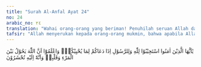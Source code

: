 ```yaml
---
title: "Surah Al-Anfal Ayat 24"
no: 24
arabic_no: ٢٤
translation: "Wahai orang-orang yang beriman! Penuhilah seruan Allah dan Rasul, apabila dia menyerumu kepada sesuatu yang memberi kehidupan kepadamu, dan ketahuilah bahwa sesungguhnya Allah membatasi antara manusia dan hatinya dan sesungguhnya kepada-Nyalah kamu akan dikumpulkan."
tafsir: "Allah menyerukan kepada orang-orang mukmin, bahwa apabila Allah dan Rasul-Nya menyampaikan hukum-hukumnya yang berguna untuk kehidupan mereka, hendaklah mereka menyambut seruan itu dan menerimanya dengan penuh perhatian serta berusaha untuk mengabulkannya. Karena seruan itu mengandung ajaran-ajaran yang berguna bagi kehidupan mereka, seperti mengetahui hukum-hukum Allah yang diberikan kepada makhluk-Nya, suri teladan hidup yang dapat dijadikan contoh dan pelajaran yang utama untuk meningkatkan nilai-nilai kemanusiaan serta mengangkat kehidupan mereka kepada martabat yang sempurna, sehingga mereka dapat menempuh jalan lurus yang mendekatkan diri kepada Tuhan. Akhirnya mereka akan hidup di bawah keridaan Allah; di dunia mereka akan berbahagia dan di akhirat akan mendapat surga. Di dalam ayat lain perintah mengikuti Rasul itu disertai dengan perintah memegangnya dengan teguh.\n\nAllah berfirman:\n\n\"Pegang teguhlah apa yang Kami berikan kepadamu dan dengarkanlah.\" (al-Baqarah/2: 93)\n\nMenaati Rasul hukumnya wajib, baik pada waktu beliau hidup maupun setelah wafatnya. Menaati Rasul ialah menaati segala macam perintahnya dan menjauhi larangannya yang termuat dalam Kitab Al-Quran dan yang termuat pula dalam Kitab-kitab hadis yang diketahui kesahihannya.\n\nAllah memerintahkan kepada kaum Muslimin agar mereka betul-betul mengetahui bahwa Allah membatasi antara manusia dan hatinya. Ungkapan ini mengandung banyak pengertian:\n\n1. Bahwa Allah menguasai hati seseorang, maka Allah-lah yang menentukan kecenderungan hati itu menurut kehendak-Nya. Allah berkuasa untuk mengarahkan hati orang kafir apabila ia menghendaki orang kafir itu mendapat hidayah dan menguasai hati seseorang yang beriman untuk menyesatkannya apabila Ia berkehendak untuk menyesatkan. Pengertian serupa ini terdapat pula dalam hadis yang diriwayatkan oleh al-Hakim dalam Kitab al-Mustadrak dari Ibnu Abbas dan dari sebagian besar ulama salaf.\n\nHadis-hadis yang menguatkan pengertian ini antar lain bahwa Nabi Muhammad, seringkali mengatakan:\n\n\"Wahai Tuhan yang membolak-balikkan hati, tetapkanlah hatiku atas agamamu. Lalu Rasulullah ditanya, \"Ya Rasulullah! Kami telah beriman kepadamu dan kepada Kitab yang engkau bawa, maka apakah yang engkau khawatirkan terhadap kami? Maka Rasulullah menjawab, \"Ya! Sungguh hati itu berada di antara dua jari dari jari-jari Tuhan. Dialah Yang membolak-balikkannya.\" (Riwayat Imam Ahmad dan at-Tirmidzi dari Anas).\n\n2. Bahwa Allah, menyuruh hambanya untuk bersegera menaati Allah sebelum terlepasnya jiwa dari tubuh, tetapi mereka tidak memperdulikan perintah itu. Ini berarti bahwa Allah mematikan hatinya sehingga hilanglah kesempatan yang baik itu, yaitu hilangnya kesempatan seseorang untuk melakukan amal yang baik dan usaha untuk mengobati hati dengan bermacam penawar jiwa sehingga jiwanya menjadi sehat, sesuai dengan kehendak Allah. Kata-kata membatasi adalah merupakan kata yang digunakan untuk pengertian mati, karena hati itulah biasanya yang dapat memahami sesuatu, maka apabila dikatakan hati seseorang telah mati berarti hilanglah kesempatan seseorang untuk memanfaatkan ilmu pengetahuannya.\n\n3.Kata membatasi (yahulu) adalah merupakan kata-kata majaz yang menggambarkan batas terdekat kepada hamba. Karena sesuatu yang memisahkan antara dua buah barang, adalah sangat dekat kepada dua barang itu.\n\nPengertian serupa ini dinukilkan dari Qatadah, karena pada saat membicarakan makna ayat, ia membawakan firman Allah:\n\n\"Dan Kami lebih dekat kepadanya daripada urat lehernya.\" (Qaf/50: 16)\n\nBagaimana juga perbedaan pendapat di kalangan para mufassir mengenai penafsiran ayat ini, tetapi hal yang tidak dapat disangkal ialah bahwa Allah telah membuat bakat-bakat dalam diri seseorang. Bakat baik dan bakat buruk kedua-duanya dapat berkembang menurut Sunnah Allah yang telah ditetapkan bagi manusia. Berkembangnya bakat-bakat itu bergantung pada situasi, kondisi dan lingkungan. Apabila seseorang dididik dengan baik, niscaya jiwanya akan menjadi baik. Sebaliknya apabila jiwa itu dididik dengan jahat, atau berada dalam lingkungan yang jahat niscaya jiwa itu akan menjadi jahat. Hati adalah merupakan pusat perasaan, kemampuan serta kehendak seseorang yang dapat mengendalikan jasmaninya untuk mewujudkan amal perbuatan.\n\nPantaslah kalau di dalam ayat ini dikatakan, bahwa Allah membatasi antara seseorang dengan hatinya, karena Allah-lah Yang lebih mengetahui hati nurani seseorang. Dia Yang menguasai hati itu, karena Dialah pula yang menciptakan bakat-bakat yang terdapat dalam hati dan Dia pula yang paling dapat menentukan ke mana hati itu mengarah.\n\nAkhir ayat ini Allah menegaskan bahwa sesungguhnya seluruh manusia itu akan dikumpulkan kepada Allah, di padang Mahsyar untuk mempertanggungjawabkan segala macam amalnya dan menerima pembalasan yang setimpal dengan amal perbuatan mereka."
---
```

يٰٓاَيُّهَا الَّذِيْنَ اٰمَنُوا اسْتَجِيْبُوْا لِلّٰهِ وَلِلرَّسُوْلِ اِذَا دَعَاكُمْ لِمَا يُحْيِيْكُمْۚ وَاعْلَمُوْٓا اَنَّ اللّٰهَ يَحُوْلُ بَيْنَ الْمَرْءِ وَقَلْبِهٖ وَاَنَّهٗٓ اِلَيْهِ تُحْشَرُوْنَ